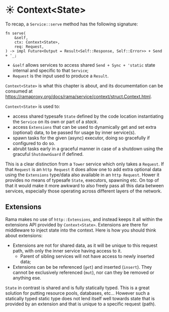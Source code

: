 # ☀️ Context\<State\>

To recap, a `Service::serve` method has the following signature:

```rust,noplayground
fn serve(
    &self,
    ctx: Context<State>,
    req: Request,
) -> impl Future<Output = Result<Self::Response, Self::Error>> + Send + '_;
```

- `&self` allows services to access shared `Send + Sync + 'static` state internal and specific to that `Service`;
- `Request` is the input used to produce a `Result`.

`Context<State>` is what this chapter is about,
and its documemtation can be consumed at <https://ramaproxy.org/docs/rama/service/context/struct.Context.html>.

`Context<State>` is used to:

- access shared typesafe `State` defined by the code location instantiating the `Service` on its own or part of a _stack_.
- access `Extensions` that can be used to dynamically get and set extra (optional) data, to be passed for usage by inner service(s).
- spawn tasks for the given (async) executor, doing so gracefully if configured to do so.
- abrubt tasks early in a graceful manner in case of a shutdown using the gracuful `ShutdownGuard` if defined.

This is a clear distinction from a `Tower` service which only takes a `Request`.
If that `Request` is an `http Request` it does allow one to add extra optional data using
the `Extensions` type/data also available in an `http Request`. Hower it provides no means
of typesafe `State`, executors, spawning etc. On top of that it would make it more awkward to
also freely pass all this data between services, especially those operating
across different layers of the network.

## Extensions

Rama makes no use of `http::Extensions`, and instead keeps it all within the extensions API provided by `Context<State>`.
Extensions are there for middleware to inject state into the context. Here is how you should think about extensions:

- Extensions are not for shared data, as it will be unique to this request path, with only the inner service having access to it.
  - Parent of sibling services will not have access to newly inserted data;
- Extensions can be be referenced (`get`) and inserted (`insert`). They cannot be exclusively referenced (`mut`),
  nor can they be removed or anything ese.

`State` in contrast is shared and is fully statically typed. This is a great solution for putting resource pools, databases, etc...
However such a statically typed static type does not lend itself well towards state that is provided by an extension and that is unique to
a specific request (path).

